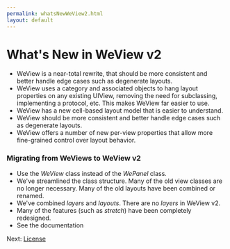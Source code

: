 ```yaml
---
permalink: whatsNewWeView2.html
layout: default
---
```


What's New in WeView v2
==

<!-- TEMPLATE START -->

* WeView is a near-total rewrite, that should be more consistent and better handle edge cases such
  as degenerate layouts.
* WeView uses a category and associated objects to hang layout properties on any existing UIView,
  removing the need for subclassing, implementing a protocol, etc.  This makes WeView far easier to
  use.
* WeView has a new cell-based layout model that is easier to understand.
* WeView should be more consistent and better handle edge cases such as degenerate layouts.
* WeView offers a number of new per-view properties that allow more fine-grained control over 
   layout behavior.

### Migrating from WeViews to WeView v2

* Use the _WeView_ class instead of the _WePanel_ class.  
* We've streamlined the class structure.  Many of the old view classes are no longer necessary. Many of the old layouts have been combined or renamed.
* We've combined _layers_ and _layouts_.  There are no _layers_ in WeView v2.
* Many of the features (such as _stretch_) have been completely redesigned.  
* See the documentation

<!-- TEMPLATE END -->

Next\: [License](License.html)